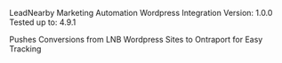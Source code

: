 LeadNearby Marketing Automation Wordpress Integration
Version: 1.0.0
Tested up to: 4.9.1

Pushes Conversions from LNB Wordpress Sites to Ontraport for Easy Tracking
